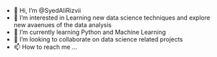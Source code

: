 - 👋 Hi, I’m @SyedAliRizvii
- 👀 I’m interested in Learning new data science techniques and explore new avaenues of the data analysis
- 🌱 I’m currently learning Python and Machine Learning
- 💞️ I’m looking to collaborate on data science related projects
- 📫 How to reach me ...

<!---
SyedAliRizvii/SyedAliRizvii is a ✨ special ✨ repository because its `README.md` (this file) appears on your GitHub profile.
You can click the Preview link to take a look at your changes.
--->
